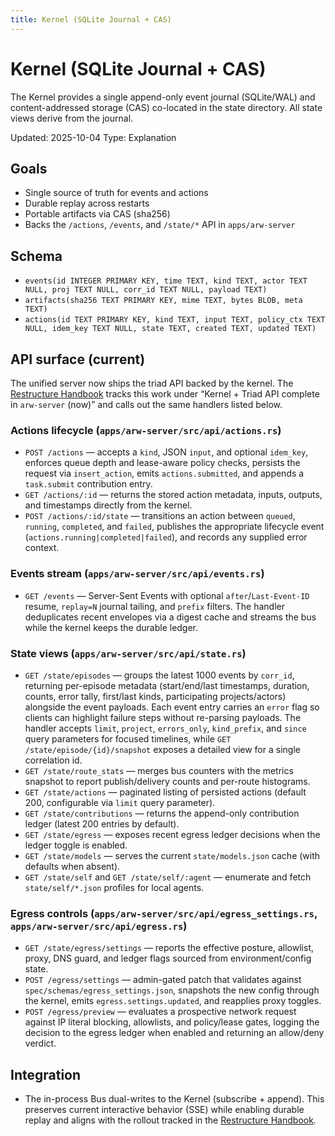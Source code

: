 ```yaml
---
title: Kernel (SQLite Journal + CAS)
---
```


# Kernel (SQLite Journal + CAS)

The Kernel provides a single append-only event journal (SQLite/WAL) and content-addressed storage (CAS) co-located in the state
directory. All state views derive from the journal.

Updated: 2025-10-04
Type: Explanation

## Goals
- Single source of truth for events and actions
- Durable replay across restarts
- Portable artifacts via CAS (sha256)
- Backs the `/actions`, `/events`, and `/state/*` API in `apps/arw-server`

## Schema
- `events(id INTEGER PRIMARY KEY, time TEXT, kind TEXT, actor TEXT NULL, proj TEXT NULL, corr_id TEXT NULL, payload TEXT)`
- `artifacts(sha256 TEXT PRIMARY KEY, mime TEXT, bytes BLOB, meta TEXT)`
- `actions(id TEXT PRIMARY KEY, kind TEXT, input TEXT, policy_ctx TEXT NULL, idem_key TEXT NULL, state TEXT, created TEXT, updated TEXT)`

## API surface (current)
The unified server now ships the triad API backed by the kernel. The [Restructure Handbook](../RESTRUCTURE.md) tracks this work under “Kernel + Triad API complete in `arw-server` (now)” and calls out the same handlers listed below.

### Actions lifecycle (`apps/arw-server/src/api/actions.rs`)
- `POST /actions` — accepts a `kind`, JSON `input`, and optional `idem_key`, enforces queue depth and lease-aware policy checks, persists the request via `insert_action`, emits `actions.submitted`, and appends a `task.submit` contribution entry.
- `GET /actions/:id` — returns the stored action metadata, inputs, outputs, and timestamps directly from the kernel.
- `POST /actions/:id/state` — transitions an action between `queued`, `running`, `completed`, and `failed`, publishes the appropriate lifecycle event (`actions.running|completed|failed`), and records any supplied error context.

### Events stream (`apps/arw-server/src/api/events.rs`)
- `GET /events` — Server-Sent Events with optional `after`/`Last-Event-ID` resume, `replay=N` journal tailing, and `prefix` filters. The handler deduplicates recent envelopes via a digest cache and streams the bus while the kernel keeps the durable ledger.

### State views (`apps/arw-server/src/api/state.rs`)
- `GET /state/episodes` — groups the latest 1000 events by `corr_id`, returning per-episode metadata (start/end/last timestamps, duration, counts, error tally, first/last kinds, participating projects/actors) alongside the event payloads. Each event entry carries an `error` flag so clients can highlight failure steps without re-parsing payloads. The handler accepts `limit`, `project`, `errors_only`, `kind_prefix`, and `since` query parameters for focused timelines, while `GET /state/episode/{id}/snapshot` exposes a detailed view for a single correlation id.
- `GET /state/route_stats` — merges bus counters with the metrics snapshot to report publish/delivery counts and per-route histograms.
- `GET /state/actions` — paginated listing of persisted actions (default 200, configurable via `limit` query parameter).
- `GET /state/contributions` — returns the append-only contribution ledger (latest 200 entries by default).
- `GET /state/egress` — exposes recent egress ledger decisions when the ledger toggle is enabled.
- `GET /state/models` — serves the current `state/models.json` cache (with defaults when absent).
- `GET /state/self` and `GET /state/self/:agent` — enumerate and fetch `state/self/*.json` profiles for local agents.

### Egress controls (`apps/arw-server/src/api/egress_settings.rs`, `apps/arw-server/src/api/egress.rs`)
- `GET /state/egress/settings` — reports the effective posture, allowlist, proxy, DNS guard, and ledger flags sourced from environment/config state.
- `POST /egress/settings` — admin-gated patch that validates against `spec/schemas/egress_settings.json`, snapshots the new config through the kernel, emits `egress.settings.updated`, and reapplies proxy toggles.
- `POST /egress/preview` — evaluates a prospective network request against IP literal blocking, allowlists, and policy/lease gates, logging the decision to the egress ledger when enabled and returning an allow/deny verdict.

## Integration
- The in-process Bus dual-writes to the Kernel (subscribe + append). This preserves current interactive behavior (SSE) while enabling durable replay and aligns with the rollout tracked in the [Restructure Handbook](../RESTRUCTURE.md).
